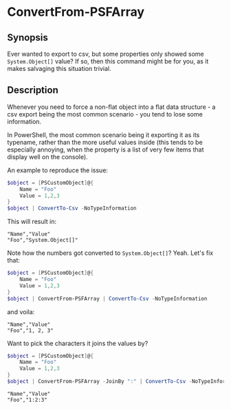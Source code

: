 ﻿---
sidebar_position: 2
---

# ConvertFrom-PSFArray

## Synopsis

Ever wanted to export to csv, but some properties only showed some `System.Object[]` value?
If so, then this command might be for you, as it makes salvaging this situation trivial.

## Description

Whenever you need to force a non-flat object into a flat data structure - a csv export being the most common scenario - you tend to lose some information.

In PowerShell, the most common scenario being it exporting it as its typename, rather than the more useful values inside (this tends to be especially annoying, when the property is a list of very few items that display well on the console).

An example to reproduce the issue:

```powershell
$object = [PSCustomObject]@{
    Name = "Foo"
    Value = 1,2,3
}
$object | ConvertTo-Csv -NoTypeInformation
```

This will result in:

```text
"Name","Value"
"Foo","System.Object[]"
```

Note how the numbers got converted to `System.Object[]`? Yeah.
Let's fix that:

```powershell
$object = [PSCustomObject]@{
    Name = "Foo"
    Value = 1,2,3
}
$object | ConvertFrom-PSFArray | ConvertTo-Csv -NoTypeInformation
```

and voila:

```text
"Name","Value"
"Foo","1, 2, 3"
```

Want to pick the characters it joins the values by?

```powershell
$object = [PSCustomObject]@{
    Name = "Foo"
    Value = 1,2,3
}
$object | ConvertFrom-PSFArray -JoinBy ":" | ConvertTo-Csv -NoTypeInformation
```

```text
"Name","Value"
"Foo","1:2:3"
```
